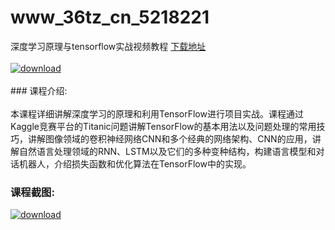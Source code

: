 # www_36tz_cn_5218221
深度学习原理与tensorflow实战视频教程
[下载地址](http://www.36tz.cn/article/5218221 "下载地址")
<br/></br>[![download](http://36tz.cn/muke_img/2021_02_1-10-300x204.png "下载地址")](http://www.36tz.cn/article/5218221 "下载地址")
<br/></br>### 课程介绍:<br/></br>本课程详细讲解深度学习的原理和利用TensorFlow进行项目实战。课程通过Kaggle竞赛平台的Titanic问题讲解TensorFlow的基本用法以及问题处理的常用技巧，讲解图像领域的卷积神经网络CNN和多个经典的网络架构、CNN的应用，讲解自然语言处理领域的RNN、LSTM以及它们的多种变种结构，构建语言模型和对话机器人，介绍损失函数和优化算法在TensorFlow中的实现。

### 课程截图:
[![download](http://36tz.cn/muke_img/2021_02_2-13.png "下载地址")](http://www.36tz.cn/article/5218221 "下载地址")
